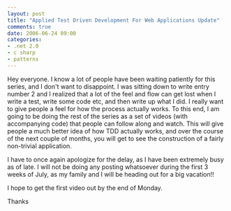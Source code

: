 ```yaml
---
layout: post
title: "Applied Test Driven Development For Web Applications Update"
comments: true
date: 2006-06-24 09:00
categories:
- .net 2.0
- c sharp
- patterns
---
```


Hey everyone. I know a lot of people have been waiting patiently for this series, and I don't want to disappoint. I was sitting down to write entry number 2 and I realized that a lot of the feel and flow can get lost when I write a test, write some code etc, and then write up what I did. I really want to give people a feel for how the process actually works. To this end, I am going to be doing the rest of the series as a set of videos (with accompanying code) that people can follow along and watch. This will give people a much better idea of how TDD actually works, and over the course of the next couple of months, you will get to see the construction of a fairly non-trivial application. 

I have to once again apologize for the delay, as I have been extremely busy as of late. I will not be doing any posting whatsoever during the first 3 weeks of July, as my family and I will be heading out for a big vacation!!

I hope to get the first video out by the end of Monday.

Thanks




